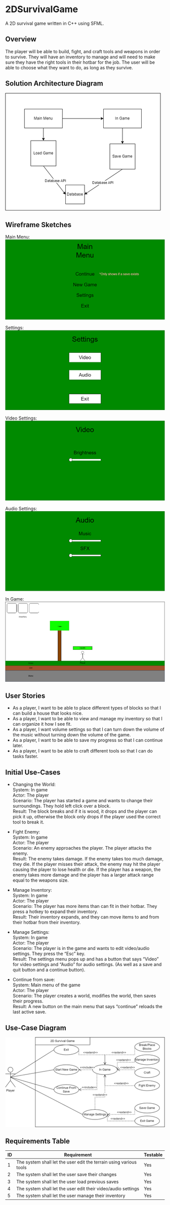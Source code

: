 # 2DSurvivalGame
A 2D survival game written in C++ using SFML.

## Overview
The player will be able to build, fight, and craft tools and weapons in order to survive. They will have an inventory to manage and will need to make sure they have the right tools in their hotbar for the job. The user will be able to choose what they want to do, as long as they survive.

## Solution Architecture Diagram
![Image showing save and load functions using database api to interact with the database](https://github.com/Unyxuous/2DSurvivalGame/blob/main/Design%20Documents/Solution%20Architecture%20Diagram.png)

## Wireframe Sketches
Main Menu:
![Image of main menu](https://github.com/Unyxuous/2DSurvivalGame/blob/main/Design%20Documents/Main%20Menu.png)

Settings:
![Image of settings](https://github.com/Unyxuous/2DSurvivalGame/blob/main/Design%20Documents/Settings.png)

Video Settings:
![Image of video settings](https://github.com/Unyxuous/2DSurvivalGame/blob/main/Design%20Documents/Video%20Settings.png)

Audio Settings:
![Image of audio settings](https://github.com/Unyxuous/2DSurvivalGame/blob/main/Design%20Documents/Audio%20Settings.png)

In Game:
![Image of basic game layout](https://github.com/Unyxuous/2DSurvivalGame/blob/main/Design%20Documents/Game%20Screen.png)

## User Stories
* As a player, I want to be able to place different types of blocks so that I can build a house that looks nice.
* As a player, I want to be able to view and manage my inventory so that I can organize it how I see fit.
* As a player, I want volume settings so that I can turn down the volume of the music without turning down the volume of the game.
* As a player, I want to be able to save my progress so that I can continue later.
* As a player, I want to be able to craft different tools so that I can do tasks faster.

## Initial Use-Cases
* Changing the World:  
   System: In game  
   Actor: The player  
   Scenario: The player has started a game and wants to change their surroundings. They hold left click over a block.  
   Result: The block breaks and if it is wood, it drops and the player can pick it up, otherwise the block only drops if the player used the correct tool to break it.  

* Fight Enemy:  
   System: In game  
   Actor: The player  
   Scenario: An enemy approaches the player. The player attacks the enemy.  
   Result: The enemy takes damage. If the enemy takes too much damage, they die. If the player misses their attack, the enemy may hit the player causing the player to lose health or die. If the player has a weapon, the enemy takes more damage and the player has a larger attack range equal to the weapons size.  

* Manage Inventory:  
   System: In game  
   Actor: The player  
   Scenario: The player has more items than can fit in their hotbar. They press a hotkey to expand their inventory.  
   Result: Their inventory expands, and they can move items to and from their hotbar from their inventory.  

* Manage Settings:  
   System: In game  
   Actor: The player  
   Scenario: The player is in the game and wants to edit video/audio settings. They press the “Esc” key.  
   Result: The settings menu pops up and has a button that says “Video” for video settings and “Audio” for audio settings. (As well as a save and quit button and a continue button).  

* Continue from save:  
   System: Main menu of the game  
   Actor: The player  
   Scenario: The player creates a world, modifies the world, then saves their progress.  
   Result: A new button on the main menu that says “continue” reloads the last active save.  

## Use-Case Diagram
![Image of Use-Case Diagram](https://github.com/Unyxuous/2DSurvivalGame/blob/main/Design%20Documents/Use%20Case%20Diagram.png)

## Requirements Table
|ID| Requirement                                         | Testable |
|--|-----------------------------------------------------|----------|
|1 | The system shall let the user edit the terrain using various tools | Yes |
|2 | The system shall let the user save their changes | Yes |
|3 | The system shall let the user load previous saves | Yes |
|4 | The system shall let the user edit their video/audio settings | Yes |
|5 | The system shall let the user manage their inventory | Yes |